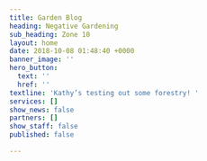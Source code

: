 ```yaml
---
title: Garden Blog
heading: Negative Gardening
sub_heading: Zone 10
layout: home
date: 2018-10-08 01:48:40 +0000
banner_image: ''
hero_button:
  text: ''
  href: ''
textline: 'Kathy’s testing out some forestry! '
services: []
show_news: false
partners: []
show_staff: false
published: false

---
```

